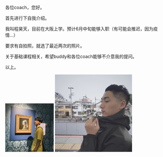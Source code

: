 各位coach，您好。

首先进行下自我介绍。

我叫程昊天，目前在大阪上学。预计6月中旬能够入职（有可能会推迟，因为疫情...）

要求有自拍照，就选了最近两次的照片。

关于基础课程相关，希望buddy和各位coach能够不介意我的提问。

以上。

<img src="IMG_9851.JPG" alt="IMG_9851" style="zoom:15%;" />

<img src="IMG_3042.JPG" alt="IMG_3042" style="zoom:24%;" />

